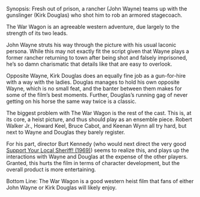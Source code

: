 Synopsis: Fresh out of prison, a rancher (John Wayne) teams up with the gunslinger (Kirk Douglas) who shot him to rob an armored stagecoach.

The War Wagon is an agreeable western adventure, due largely to the strength of its two leads.

John Wayne struts his way through the picture with his usual laconic persona.  While this may not exactly fit the script given that Wayne plays a former rancher returning to town after being shot and falsely imprisoned, he’s so damn charismatic that details like that are easy to overlook.

Opposite Wayne, Kirk Douglas does an equally fine job as a gun-for-hire with a way with the ladies.  Douglas manages to hold his own opposite Wayne, which is no small feat, and the banter between them makes for some of the film’s best moments.  Further, Douglas’s running gag of never getting on his horse the same way twice is a classic.

The biggest problem with The War Wagon is the rest of the cast.  This is, at its core, a heist picture, and thus should play as an ensemble piece.  Robert Walker Jr., Howard Keel, Bruce Cabot, and Keenan Wynn all try hard, but next to Wayne and Douglas they barely register.

For his part, director Burt Kennedy (who would next direct the very good <a href="/browse/reviews/support-your-local-sheriff-1969/">Support Your Local Sheriff! (1969)</a>) seems to realize this, and plays up the interactions with Wayne and Douglas at the expense of the other players.  Granted, this hurts the film in terms of character development, but the overall product is more entertaining.

Bottom Line: The War Wagon is a good western heist film that fans of either John Wayne or Kirk Douglas will likely enjoy.
